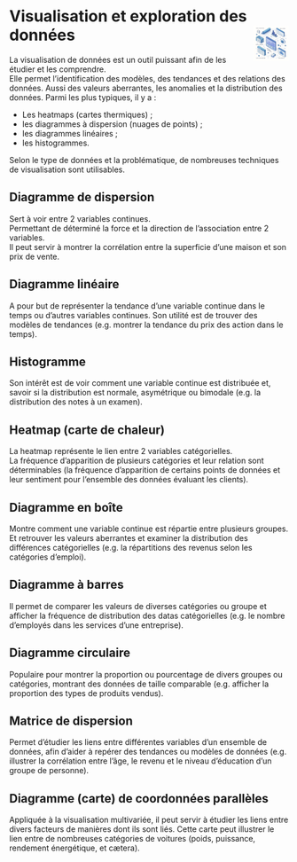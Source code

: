 # **Visualisation et exploration des données**<a href="../"><img src="../assets/atomicDs.png" alt="Data science" align="right" height="64px"></a>
La visualisation de données est un outil puissant afin de les étudier et les comprendre.  
Elle permet l’identification des modèles, des tendances et des relations des données. Aussi des valeurs aberrantes, les anomalies et la distribution des données.
Parmi les plus typiques, il y a :
* Les heatmaps (cartes thermiques) ;
* les diagrammes à dispersion (nuages de points) ;
* les diagrammes linéaires ;
* les histogrammes.

Selon le type de données et la problématique, de nombreuses techniques de visualisation sont utilisables.
## **Diagramme de dispersion**
Sert à voir entre 2 variables continues.  
Permettant de déterminé la force et la direction de l’association entre 2 variables.  
Il peut servir à montrer la corrélation entre la superficie d’une maison et son prix de vente<!--dans un ensemble des données à propos du prix des maisons-->.
## **Diagramme linéaire**
A pour but de représenter la tendance d’une variable continue dans le temps ou d’autres variables continues. Son utilité est de trouver des modèles de tendances<!-- dans les données--> (e.g. montrer la tendance du prix des action dans le temps<!-- dans un ensemble de données sur le prix des actions-->).
## **Histogramme**
Son intérêt est de voir comment une variable continue est distribuée et, savoir si la distribution est normale, asymétrique ou bimodale (e.g. la distribution des notes à un examen).
## **Heatmap (carte de chaleur)**
La heatmap représente le lien entre 2 variables catégorielles.  
La fréquence d’apparition de plusieurs catégories et leur relation sont déterminables (la fréquence d’apparition de certains points de données et leur sentiment pour l’ensemble des données évaluant les clients).
## **Diagramme en boîte**
Montre comment une variable continue est répartie entre plusieurs groupes. Et retrouver les valeurs aberrantes et examiner la distribution des différences catégorielles (e.g. la répartitions des revenus selon les catégories d’emploi<!--dans un ensemble de données de salaires-->).
## **Diagramme à barres**
Il permet de comparer les valeurs de diverses catégories ou groupe et afficher la fréquence de distribution des datas catégorielles (e.g. le nombre d’employés dans les services d’une entreprise).
## **Diagramme circulaire**
Populaire pour montrer la proportion ou pourcentage de divers groupes ou catégories, montrant des données de taille comparable (e.g. afficher la proportion des types de produits vendus).
## **Matrice de dispersion**
Permet d’étudier les liens entre différentes variables d’un ensemble de données, afin d’aider à repérer des tendances ou modèles de données (e.g. illustrer la corrélation entre l’âge, le revenu et le niveau d’éducation d’un groupe de personne).
## **Diagramme (carte) de coordonnées parallèles**
Appliquée à la visualisation multivariée, il peut servir à étudier les liens entre divers facteurs de manières dont ils sont liés. Cette carte peut illustrer le lien entre de nombreuses catégories de voitures (poids, puissance, rendement énergétique, et cætera).